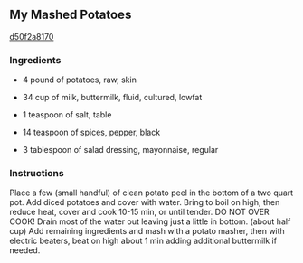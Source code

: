 ## My Mashed Potatoes

[d50f2a8170](http://www.food.com/recipe/my-mashed-potatoes-85070)

### Ingredients

 - 4 pound of potatoes, raw, skin

 - 34 cup of milk, buttermilk, fluid, cultured, lowfat

 - 1 teaspoon of salt, table

 - 14 teaspoon of spices, pepper, black

 - 3 tablespoon of salad dressing, mayonnaise, regular

### Instructions

Place a few (small handful) of clean potato peel in the bottom of a two quart pot. Add diced potatoes and cover with water. Bring to boil on high, then reduce heat, cover and cook 10-15 min, or until tender. DO NOT OVER COOK! Drain most of the water out leaving just a little in bottom. (about half cup) Add remaining ingredients and mash with a potato masher, then with electric beaters, beat on high about 1 min adding additional buttermilk if needed.